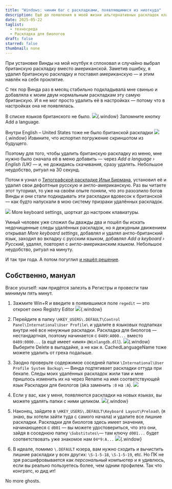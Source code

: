 ```yaml
---
title: "Windows: чиним баг с раскладками, появляющимися из ниоткуда"
description: Ещё до появления в моей жизни альтернативных раскладок клавиатуры, 11-й Виндовс умудрялся иногда включать мне лишние раскладки клавиатуры. Это случалось раз в месяц и решалось меньше чем за минуту, но в какой-то момент надоело. Я потратил 10 минут в Регистрах и теперь живу счастливо.
date: 2025-05-22
taglist:
  - техносреда
  - Раскладка для биологов
draft: false
starred: false
thumbnail: none
---
```

При установке Винды на мой ноутбук я сплоховал и случайно выбрал британскую раскладку вместо американской. Заметив ошибку, я удалил британскую раскладку и поставил американскую — и этим навлёк на себя проклятие.

С тех пор Винда раз в месяц стабильно подкладывала мне свинью и добавляла к моим двум нормальным раскладкам эту самую британскую. И я не мог просто удалить её в настройках — потому что в настройках она не появлялась.

В списке языков британского не было.
 ![](win-layout-spawn-fix-2.png){.window} Запомните кнопку Add a language.

Внутри English – United States тоже не было британской раскладки
![](win-layout-spawn-fix-3.png){.window} Извините, что испортил погружение скриншотом из будущего.

Поэтому для того, чтобы удалить британскую раскладку из меню, мне нужно было сначала её в меню добавить — через *Add a language › English (UK)* — и, не дожидаясь скачивания, сразу удалять. Небольшое неудобство, ритуал на 30 секунд.

Потом я узнал о [Типографской раскладке Ильи Бирмана](https://ilyabirman.ru/typography-layout/), установил её и удалил свои дефолтные русскую и англо-американскую. Раз вы читаете этот туториал, то уже на своём опыте поняли, что это разозлило богов Винды и они стали подкидывать эти раскладки вдовесок к британской — как будто напускали в мою систему призраки удалённых раскладок.

![](win-layout-spawn-fix-1.png) More keyboard settings, шорткат до настроек клавиатуры.

Умный человек уже сложил бы дважды два и пошёл бы искать недочищенные следы удалённых раскладок, но я дежурным движением открывал *More keyboard settings*, добавлял и удалял англо-британский язык, заходил во вкладку с русским языком, добавлял *Add a keyboard › Русский*, удалял, повторял с англо-американским языком. Небольшое неудобство, ритуал на минуту. 

И так три года. А потом погуглил [и нашёл решение](https://answers.microsoft.com/en-us/windows/forum/all/keyboard-layouts-from-languages-i-deleted-keep/ee3f114e-208e-41e5-bcd0-b033212c8029).

## Собственно, мануал

Brace yourself: нам придётся залезть в Регистры и провести там минимум пять минут.

1. Зажмите Win+R и введите в появившимся поле `regedit` — это откроет окно Registry Editor
![](win-layout-spawn-fix-4.png){.window}

2. Перейдите в папку `\HKEY_USERS\.DEFAULT\Control Panel\International\User Profile\` и удалите в языковых подпапках внутри неё все ненужные раскладки. Раскладка для биологов — нестандартная, поэтому начинается с `0409:А000...` вместо `0409:0000...` (а ещё имеет «имя» `@Winlangdb.dll`).
![](win-layout-spawn-fix-7.png){.window} Выберите Delete в выпадайке, а не как я. CachedLanguageName тоже можете удалить от греха подальше.

3. Заодно проверьте содержимое соседней папки `\International\User Profile System Backup\` — Винда подтягивает раскладки оттуда при бекапе. Следы моих удалённых раскладок жили там и мне пришлось изменить их на через Rename на имя соответствующей язык Раскладки для биологов (aka заменить `:0` на `:A`).
![](win-layout-spawn-fix-8.png)

4. Если у вас, как у меня, появляются раскладки на новых языках, вы можете удалять папки с ними целиком.
![](win-layout-spawn-fix-5.png){.window}

5. Наконец, зайдите в `\HKEY_USERS\.DEFAULT\Keyboard Layout\Preload\` (я знаю, вы хотели зайти туда с самого начала) и удалите все лишние раскладки. Раскладки для биологов здесь имеет значения, начинающееся с `d001` — вы можете удостовериться, что это они, зайдя в соседнюю папку `\Substitutes\`— там ключу `d001...` будет соответствовать уже знакомое нам `04*9:A...`
![](win-layout-spawn-fix-9.png){.window}

6. В идеале, помимо `\.DEFAULT` юзера, вам нужно сходить и вычистить лишние раскладки у всех других: `\S-1-5-18`, `\S-1-5-19`, etc. Но ПК не зря расшифровывается как *персональный* компьютер и я удивлюсь, если вы реально пользуетесь более, чем одним профилем. Так что конгратс, ю дид ит!

No more ghosts.